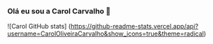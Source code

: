 ### Olá eu sou a Carol Carvalho 👋

![Carol GitHub stats] (https://github-readme-stats.vercel.app/api?username=CarolOliveiraCarvalho&show_icons=true&theme=radical)
